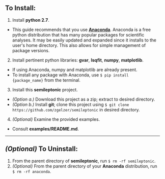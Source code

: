 <!---
  Created by Zechariah Gelzer (University of Iowa) on 2015-03-30.
  Copyright (C) 2015 Zechariah Gelzer.
 
  This program is free software: you can redistribute it and/or modify it under
  the terms of the GNU General Public License as published by the Free Software
  Foundation, either version 3 of the License, or any later version (see
  <http://www.gnu.org/licenses/>).
 
  This program is distributed in the hope that it will be useful, but WITHOUT
  ANY WARRANTY; without even the implied warranty of MERCHANTABILITY or FITNESS
  FOR A PARTICULAR PURPOSE. See the GNU General Public License for more details.
-->

To Install:
-----------

1. Install **python 2.7**.
  + This guide recommends that you use
    [**Anaconda**](http://http://continuum.io/downloads). Anaconda is a free
    python distribution that has many popular packages for scientific analyses.
    It may be easily updated and expanded since it installs to the user's home
    directory. This also allows for simple management of package versions.
2. Install pertinent python libraries: **gvar**, **lsqfit**, **numpy**,
**matplotlib**.
  + If using Anaconda, numpy and matplotlib are already present.
  + To install any package with Anaconda, use `$ pip install {package_name}`
    from the terminal.
3. Install this **semileptonic** project.
  + *(Option a.)* Download this project as a zip; extract to desired directory.
  + *(Option b.)* Install **git**; clone this project using `$ git clone
    https://github.com/zgelzer/semileptonic` in desired directory.
4. *(Optional)* Examine the provided examples.
  + Consult **examples/README.md**.

---

*(Optional)* To Uninstall:
--------------------------

1. From the parent directory of **semileptonic**, run `$ rm -rf semileptonic`.
2. *(Optional)* From the parent directory of your **Anaconda** distribution,
run `$ rm -rf anaconda`.
